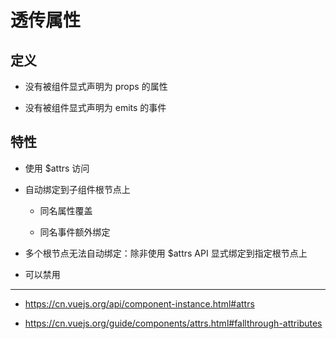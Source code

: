 # 透传属性

## 定义

- 没有被组件显式声明为 props 的属性

- 没有被组件显式声明为 emits 的事件

## 特性

- 使用 $attrs 访问

- 自动绑定到子组件根节点上

   - 同名属性覆盖

   - 同名事件额外绑定

- 多个根节点无法自动绑定：除非使用 $attrs API 显式绑定到指定根节点上

- 可以禁用

---

- <https://cn.vuejs.org/api/component-instance.html#attrs>

- <https://cn.vuejs.org/guide/components/attrs.html#fallthrough-attributes>